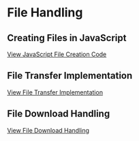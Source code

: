 # File Handling

## Creating Files in JavaScript

[View JavaScript File Creation Code](implementations/js-file-creation.md)

## File Transfer Implementation

[View File Transfer Implementation](implementations/file-transfer.md)

## File Download Handling

[View File Download Handling](implementations/file-download.md)